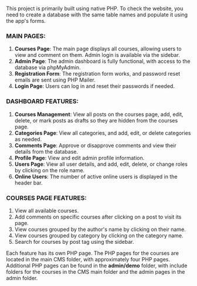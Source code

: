 This project is primarily built using native PHP. To check the website, you need to create a database with the same table names and populate it using the app's forms.

### MAIN PAGES:
1. **Courses Page**: The main page displays all courses, allowing users to view and comment on them. Admin login is available via the sidebar.
2. **Admin Page**: The admin dashboard is fully functional, with access to the database via phpMyAdmin.
3. **Registration Form**: The registration form works, and password reset emails are sent using PHP Mailer.
4. **Login Page**: Users can log in and reset their passwords if needed.

### DASHBOARD FEATURES:
1. **Courses Management**: View all posts on the courses page, add, edit, delete, or mark posts as drafts so they are hidden from the courses page.
2. **Categories Page**: View all categories, and add, edit, or delete categories as needed.
3. **Comments Page**: Approve or disapprove comments and view their details from the database.
4. **Profile Page**: View and edit admin profile information.
5. **Users Page**: View all user details, and add, edit, delete, or change roles by clicking on the role name.
6. **Online Users**: The number of active online users is displayed in the header bar.

### COURSES PAGE FEATURES:
1. View all available courses.
2. Add comments on specific courses after clicking on a post to visit its page.
3. View courses grouped by the author's name by clicking on their name.
4. View courses grouped by category by clicking on the category name.
5. Search for courses by post tag using the sidebar.

Each feature has its own PHP page. The PHP pages for the courses are located in the main CMS folder, with approximately four PHP pages. Additional PHP pages can be found in the **admin/demo** folder, with include folders for the courses in the CMS main folder and the admin pages in the admin folder.
